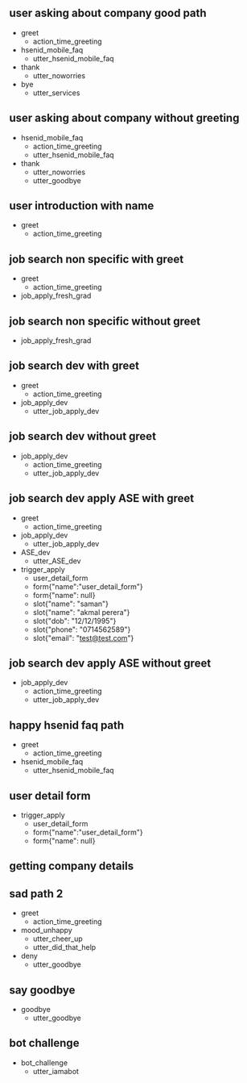 ## user asking about company good path
* greet
  - action_time_greeting
* hsenid_mobile_faq
  - utter_hsenid_mobile_faq
* thank
  - utter_noworries
* bye
  - utter_services
  
## user asking about company without greeting
* hsenid_mobile_faq
  - action_time_greeting
  - utter_hsenid_mobile_faq
* thank
  - utter_noworries
  - utter_goodbye

  
## user introduction with name
* greet
  - action_time_greeting 

## job search non specific with greet
* greet
  - action_time_greeting
* job_apply_fresh_grad

  
## job search non specific without greet
* job_apply_fresh_grad


## job search dev with greet
* greet
  - action_time_greeting
* job_apply_dev
  - utter_job_apply_dev
  
## job search dev without greet
* job_apply_dev
  - action_time_greeting
  - utter_job_apply_dev
  
## job search dev apply ASE with greet
* greet
  - action_time_greeting
* job_apply_dev
   - utter_job_apply_dev
* ASE_dev
   - utter_ASE_dev
* trigger_apply
   - user_detail_form
   - form{"name":"user_detail_form"}
   - form{"name": null}
   - slot{"name": "saman"}
   - slot{"name": "akmal perera"}
   - slot{"dob": "12/12/1995"}
   - slot{"phone": "0714562589"}
   - slot{"email": "test@test.com"}

   
## job search dev apply ASE without greet
* job_apply_dev
   - action_time_greeting
   - utter_job_apply_dev
  
## happy hsenid faq path
* greet
  - action_time_greeting
* hsenid_mobile_faq
  - utter_hsenid_mobile_faq

## user detail form
* trigger_apply
  - user_detail_form
  - form{"name":"user_detail_form"}
  - form{"name": null}
  
## getting company details


## sad path 2
* greet
  - action_time_greeting
* mood_unhappy
  - utter_cheer_up
  - utter_did_that_help
* deny
  - utter_goodbye

## say goodbye
* goodbye
  - utter_goodbye

## bot challenge
* bot_challenge
  - utter_iamabot
